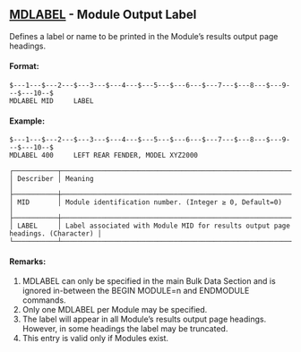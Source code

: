 ## [MDLABEL](https://nexus.hexagon.com/documentationcenter/bundle/MSC_Nastran_2022.4/page/Nastran_Combined_Book/qrg/bulkno/TOC.MDLABEL.xhtml) - Module Output Label

Defines a label or name to be printed in the Module’s results output page headings.

#### Format:

```nastran
$---1---$---2---$---3---$---4---$---5---$---6---$---7---$---8---$---9---$---10--$
MDLABEL MID     LABEL           
```

#### Example:

```nastran
$---1---$---2---$---3---$---4---$---5---$---6---$---7---$---8---$---9---$---10--$
MDLABEL 400     LEFT REAR FENDER, MODEL XYZ2000
```

```text
┌───────────┬────────────────────────────────────────────────────────────────────────────────┐
│ Describer │ Meaning                                                                        │
├───────────┼────────────────────────────────────────────────────────────────────────────────┤
│ MID       │ Module identification number. (Integer ≥ 0, Default=0)                         │
├───────────┼────────────────────────────────────────────────────────────────────────────────┤
│ LABEL     │ Label associated with Module MID for results output page headings. (Character) │
└───────────┴────────────────────────────────────────────────────────────────────────────────┘
```

#### Remarks:

1. MDLABEL can only be specified in the main Bulk Data Section and is ignored in-between the BEGIN MODULE=n and ENDMODULE commands.
2. Only one MDLABEL per Module may be specified.
3. The label will appear in all Module’s results output page headings. However, in some headings the label may be truncated.
4. This entry is valid only if Modules exist.
